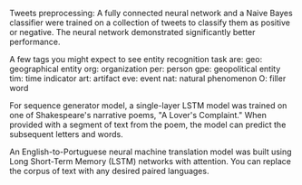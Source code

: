Tweets preprocessing: A fully connected neural network and a Naive Bayes classifier were trained on a collection of tweets to classify them as positive or negative. The neural network demonstrated significantly better performance.

A few tags you might expect to see entity recognition task are: geo: geographical entity org: organization per: person gpe: geopolitical entity tim: time indicator art: artifact eve: event nat: natural phenomenon O: filler word

For sequence generator model, a single-layer LSTM model was trained on one of Shakespeare's narrative poems, "A Lover's Complaint." When provided with a segment of text from the poem, the model can predict the subsequent letters and words.

An English-to-Portuguese neural machine translation model was built using Long Short-Term Memory (LSTM) networks with attention. You can replace the corpus of text with any desired paired languages.
